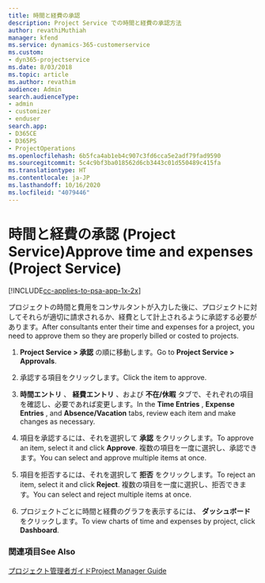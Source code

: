 ```yaml
---
title: 時間と経費の承認
description: Project Service での時間と経費の承認方法
author: revathiMuthiah
manager: kfend
ms.service: dynamics-365-customerservice
ms.custom:
- dyn365-projectservice
ms.date: 8/03/2018
ms.topic: article
ms.author: revathim
audience: Admin
search.audienceType:
- admin
- customizer
- enduser
search.app:
- D365CE
- D365PS
- ProjectOperations
ms.openlocfilehash: 6b5fca4ab1eb4c907c3fd6cca5e2adf79fad9590
ms.sourcegitcommit: 5c4c9bf3ba018562d6cb3443c01d550489c415fa
ms.translationtype: HT
ms.contentlocale: ja-JP
ms.lasthandoff: 10/16/2020
ms.locfileid: "4079446"
---
```

# <a name="approve-time-and-expenses-project-service"></a><span data-ttu-id="5e424-103">時間と経費の承認 (Project Service)</span><span class="sxs-lookup"><span data-stu-id="5e424-103">Approve time and expenses (Project Service)</span></span>

[!INCLUDE[cc-applies-to-psa-app-1x-2x](../includes/cc-applies-to-psa-app-1x-2x.md)]

<span data-ttu-id="5e424-104">プロジェクトの時間と費用をコンサルタントが入力した後に、プロジェクトに対してそれらが適切に請求されるか、経費として計上されるように承認する必要があります。</span><span class="sxs-lookup"><span data-stu-id="5e424-104">After consultants enter their time and expenses for a project, you need to approve them so they are properly billed or costed to projects.</span></span>  
  
1.  <span data-ttu-id="5e424-105">**Project Service > 承認** の順に移動します。</span><span class="sxs-lookup"><span data-stu-id="5e424-105">Go to **Project Service > Approvals**.</span></span>  
  
2.  <span data-ttu-id="5e424-106">承認する項目をクリックします。</span><span class="sxs-lookup"><span data-stu-id="5e424-106">Click the item to approve.</span></span>  
  
3.  <span data-ttu-id="5e424-107">**時間エントリ** 、 **経費エントリ** 、および **不在/休暇** タブで、それぞれの項目を確認し、必要であれば変更します。</span><span class="sxs-lookup"><span data-stu-id="5e424-107">In the **Time Entries** , **Expense Entries** , and **Absence/Vacation** tabs, review each item and make changes as necessary.</span></span>  
  
4.  <span data-ttu-id="5e424-108">項目を承認するには、それを選択して **承認** をクリックします。</span><span class="sxs-lookup"><span data-stu-id="5e424-108">To approve an item, select it and click **Approve**.</span></span> <span data-ttu-id="5e424-109">複数の項目を一度に選択し、承認できます。</span><span class="sxs-lookup"><span data-stu-id="5e424-109">You can select and approve multiple items at once.</span></span>  
  
5.  <span data-ttu-id="5e424-110">項目を拒否するには、それを選択して **拒否** をクリックします。</span><span class="sxs-lookup"><span data-stu-id="5e424-110">To reject an item, select it and click **Reject**.</span></span> <span data-ttu-id="5e424-111">複数の項目を一度に選択し、拒否できます。</span><span class="sxs-lookup"><span data-stu-id="5e424-111">You can select and reject multiple items at once.</span></span>  
  
6.  <span data-ttu-id="5e424-112">プロジェクトごとに時間と経費のグラフを表示するには、 **ダッシュボード** をクリックします。</span><span class="sxs-lookup"><span data-stu-id="5e424-112">To view charts of time and expenses by project, click **Dashboard**.</span></span>  
  
### <a name="see-also"></a><span data-ttu-id="5e424-113">関連項目</span><span class="sxs-lookup"><span data-stu-id="5e424-113">See Also</span></span>  
 [<span data-ttu-id="5e424-114">プロジェクト管理者ガイド</span><span class="sxs-lookup"><span data-stu-id="5e424-114">Project Manager Guide</span></span>](../psa/project-manager-guide.md)
